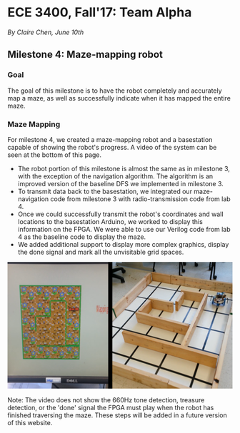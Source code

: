 # ECE 3400, Fall'17: Team Alpha

*By Claire Chen, June 10th*

## Milestone 4: Maze-mapping robot
### Goal
The goal of this milestone is to have the robot completely and accurately map a maze, as well as successfully indicate when it has mapped the entire maze.

### Maze Mapping
For milestone 4, we created a maze-mapping robot and a basestation capable of showing the robot's progress. A video of the system can be seen at the bottom of this page.

* The robot portion of this milestone is almost the same as in milestone 3, with the exception of the navigation algorithm. The algorithm is an improved version of the baseline DFS we implemented in milestone 3.
* To transmit data back to the basestation, we integrated our maze-navigation code from milestone 3 with radio-transmission code from lab 4.
* Once we could successfully transmit the robot's coordinates and wall locations to the basestation Arduino, we worked to display this information on the FPGA. We were able to use our Verilog code from lab 4 as the baseline code to display the maze.
* We added additional support to display more complex graphics, display the done signal and mark all the unvisitable grid spaces.

[![Line following robot](./images/Milestone4.png)](https://youtu.be/T2UddwXcwdg)

Note: The video does not show the 660Hz tone detection, treasure detection, or the 'done' signal the FPGA must play when the robot has finished traversing the maze. These steps will be added in a future version of this website.
